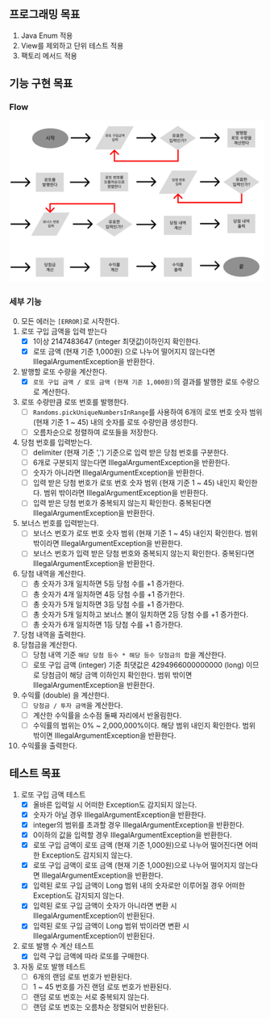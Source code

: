 ## 프로그래밍 목표

1. Java Enum 적용
2. View를 제외하고 단위 테스트 적용
3. 팩토리 메서드 적용

## 기능 구현 목표

### Flow

![FlowDiagram.png](FlowDiagram.png)

### 세부 기능

0. 모든 에러는 `[ERROR]`로 시작한다.
1. 로또 구입 금액을 입력 받는다
    - [x]  1이상 2147483647 (integer 최댓값)이하인지 확인한다.
    - [x]  로또 금액 (현재 기준 1,000원) 으로 나누어 떨어지지 않는다면 IllegalArgumentException을 반환한다.
2. 발행할 로또 수량을 계산한다.
    - [x]  `로또 구입 금액 / 로또 금액 (현재 기준 1,000원)`의 결과를 발행한 로또 수량으로 계산한다.
3. 로또 수량만큼 로또 번호를 발행한다.
    - [ ]  `Randoms.pickUniqueNumbersInRange`를 사용하여 6개의 로또 번호 숫자 범위 (현재 기준 1 ~ 45) 내의 숫자를 로또 수량만큼 생성한다.
    - [ ]  오름차순으로 정렬하여 로또들을 저장한다.
4. 당첨 번호를 입력받는다.
    - [ ]  delimiter (현재 기준 ',') 기준으로 입력 받은 당첨 번호를 구분한다.
    - [ ]  6개로 구분되지 않는다면 IllegalArgumentException을 반환한다.
    - [ ]  숫자가 아니라면 IllegalArgumentException을 반환한다.
    - [ ]  입력 받은 당첨 번호가 로또 번호 숫자 범위 (현재 기준 1 ~ 45) 내인지 확인한다. 범위 밖이라면 IllegalArgumentException을 반환한다.
    - [ ]  입력 받은 당첨 번호가 중복되지 않는지 확인한다. 중복된다면 IllegalArgumentException을 반환한다.
5. 보너스 번호를 입력받는다.
    - [ ]  보너스 번호가 로또 번호 숫자 범위 (현재 기준 1 ~ 45) 내인지 확인한다. 범위 밖이라면 IllegalArgumentException을 반환한다.
    - [ ]  보너스 번호가 입력 받은 당첨 번호와 중복되지 않는지 확인한다. 중복된다면 IllegalArgumentException을 반환한다.
6. 당첨 내역을 계산한다.
    - [ ]  총 숫자가 3개 일치하면 5등 당첨 수를 +1 증가한다.
    - [ ]  총 숫자가 4개 일치하면 4등 당첨 수를 +1 증가한다.
    - [ ]  총 숫자가 5개 일치하면 3등 당첨 수를 +1 증가한다.
    - [ ]  총 숫자가 5개 일치하고 보너스 볼이 일치하면 2등 당첨 수를 +1 증가한다.
    - [ ]  총 숫자가 6개 일치하면 1등 당첨 수를 +1 증가한다.
7. 당첨 내역을 출력한다.
8. 당첨금을 계산한다.
    - [ ]  당첨 내역 기준 `해당 당첨 등수 * 해당 등수 당첨금의 합`을 계산한다.
    - [ ]  로또 구입 금액 (integer) 기준 최댓값은 4294966000000000 (long) 이므로 당첨금이 해당 금액 이하인지 확인한다. 범위 밖이면 IllegalArgumentException을
      반환한다.
9. 수익률 (double) 을 계산한다.
    - [ ]  `당첨금 / 투자 금액`을 계산한다.
    - [ ]  계산한 수익률을 소수점 둘째 자리에서 반올림한다.
    - [ ]  수익률의 범위는 0% ~ 2,000,000%이다. 해당 범위 내인지 확인한다. 범위 밖이면 IllegalArgumentException을 반환한다.
10. 수익률을 출력한다.

## 테스트 목표

1. 로또 구입 금액 테스트
    - [x]   올바른 입력일 시 어떠한 Exception도 감지되지 않는다.
    - [x]   숫자가 아닐 경우 IllegalArgumentException을 반환한다.
    - [x]   integer의 범위를 초과할 경우 IllegalArgumentException을 반환한다.
    - [x]   0이하의 값을 입력할 경우 IllegalArgumentException을 반환한다.
    - [x]   로또 구입 금액이 로또 금액 (현재 기준 1,000원)으로 나누어 떨어진다면 어떠한 Exception도 감지되지 않는다.
    - [x]   로또 구입 금액이 로또 금액 (현재 기준 1,000원)으로 나누어 떨어지지 않는다면 IllegalArgumentException을 반환한다.
    - [x]   입력된 로또 구입 금액이 Long 범위 내의 숫자로만 이루어질 경우 어떠한 Exception도 감지되지 않는다.
    - [x]   입력된 로또 구입 금액이 숫자가 아니라면 변환 시 IllegalArgumentException이 반환된다.
    - [x]   입력된 로또 구입 금액이 Long 범위 밖이라면 변환 시 IllegalArgumentException이 반환된다.
2. 로또 발행 수 계산 테스트
    - [x]  입력 구입 금액에 따라 로또를 구매한다.
3. 자동 로또 발행 테스트
    - [ ]  6개의 랜덤 로또 번호가 반환된다.
    - [ ]  1 ~ 45 번호를 가진 랜덤 로또 번호가 반환된다.
    - [ ]  랜덤 로또 번호는 서로 중복되지 않는다.
    - [ ]  랜덤 로또 번호는 오름차순 정렬되어 반환된다.